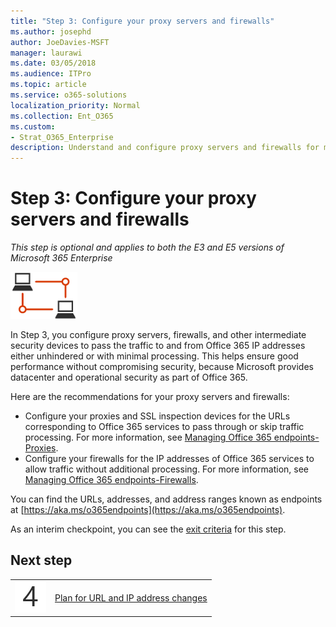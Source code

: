 ```yaml
---
title: "Step 3: Configure your proxy servers and firewalls"
ms.author: josephd
author: JoeDavies-MSFT
manager: laurawi
ms.date: 03/05/2018
ms.audience: ITPro
ms.topic: article
ms.service: o365-solutions
localization_priority: Normal
ms.collection: Ent_O365
ms.custom:
- Strat_O365_Enterprise
description: Understand and configure proxy servers and firewalls for maximum performance to trusted Office 365 locations.
---
```


# Step 3: Configure your proxy servers and firewalls

*This step is optional and applies to both the E3 and E5 versions of Microsoft 365 Enterprise*

![](./media/deploy-foundation-infrastructure/networking_icon-small.png)

In Step 3, you configure proxy servers, firewalls, and other intermediate security devices to pass the traffic to and from Office 365 IP addresses either unhindered or with minimal processing. This helps ensure good performance without compromising security, because Microsoft provides datacenter and operational security as part of Office 365. 

Here are the recommendations for your proxy servers and firewalls:

- Configure your proxies and SSL inspection devices for the URLs corresponding to Office 365 services to pass through or skip traffic processing. For more information, see [Managing Office 365 endpoints-Proxies](https://support.office.com/article/Managing-Office-365-endpoints-99cab9d4-ef59-4207-9f2b-3728eb46bf9a#ID0EABAAA=2._Proxies&ID0EAEAAA=2._Proxies).
- Configure your firewalls for the IP addresses of Office 365 services to allow traffic without additional processing. For more information, see [Managing Office 365 endpoints-Firewalls](https://support.office.com/article/Managing-Office-365-endpoints-99cab9d4-ef59-4207-9f2b-3728eb46bf9a#ID0EABAAA=2._Proxies&ID0EAEAAA=1._Firewalls).

You can find the URLs, addresses, and address ranges known as endpoints at [https://aka.ms/o365endpoints](https://aka.ms/o365endpoints). 

As an interim checkpoint, you can see the [exit criteria](networking-exit-criteria.md#crit-networking-step3) for this step.

## Next step

|||
|:-------|:-----|
|![](./media/stepnumbers/Step4.png)|[Plan for URL and IP address changes](networking-implement-endpoint-change-mgmt.md)|



